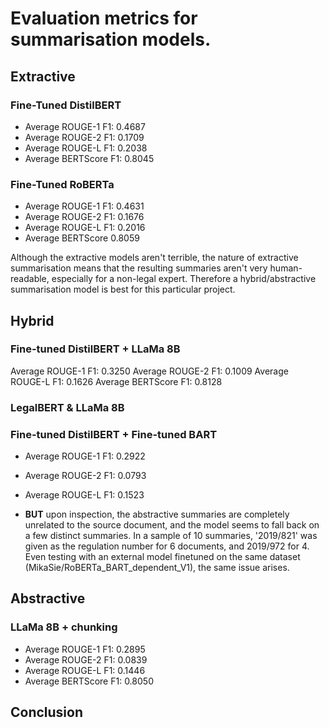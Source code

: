 # Evaluation metrics for summarisation models.

## Extractive
### Fine-Tuned DistilBERT
- Average ROUGE-1 F1: 0.4687
- Average ROUGE-2 F1: 0.1709
- Average ROUGE-L F1: 0.2038
- Average BERTScore F1: 0.8045

### Fine-Tuned RoBERTa
- Average ROUGE-1 F1: 0.4631
- Average ROUGE-2 F1: 0.1676
- Average ROUGE-L F1: 0.2016
- Average BERTScore 0.8059

Although the extractive models aren't terrible, the nature of extractive summarisation means that the resulting summaries aren't very human-readable, especially for a non-legal expert. Therefore a hybrid/abstractive summarisation model is best for this particular project.

## Hybrid
### Fine-tuned DistilBERT + LLaMa 8B
Average ROUGE-1 F1: 0.3250
Average ROUGE-2 F1: 0.1009
Average ROUGE-L F1: 0.1626
Average BERTScore F1: 0.8128

### LegalBERT & LLaMa 8B

### Fine-tuned DistilBERT + Fine-tuned BART
- Average ROUGE-1 F1: 0.2922
- Average ROUGE-2 F1: 0.0793
- Average ROUGE-L F1: 0.1523

- **BUT** upon inspection, the abstractive summaries are completely unrelated to the source document, and the model seems to fall back on a few distinct summaries. In a sample of 10 summaries, '2019/821' was given as the regulation number for 6 documents, and 2019/972 for 4. Even testing with an external model finetuned on the same dataset (MikaSie/RoBERTa_BART_dependent_V1), the same issue arises.

## Abstractive
### LLaMa 8B + chunking
- Average ROUGE-1 F1: 0.2895
- Average ROUGE-2 F1: 0.0839
- Average ROUGE-L F1: 0.1446
- Average BERTScore F1: 0.8050

## Conclusion